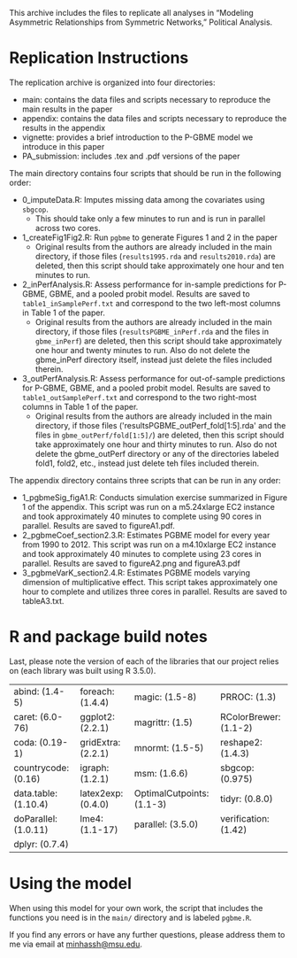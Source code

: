 This archive includes the files to replicate all analyses in “Modeling Asymmetric Relationships from Symmetric Networks,” Political Analysis.

Replication Instructions
===

The replication archive is organized into four directories:

- main: contains the data files and scripts necessary to reproduce the main results in the paper
- appendix: contains the data files and scripts necessary to reproduce the results in the appendix
- vignette: provides a brief introduction to the P-GBME model we introduce in this paper
- PA_submission: includes .tex and .pdf versions of the paper

The main directory contains four scripts that should be run in the following order: 

- 0_imputeData.R: Imputes missing data among the covariates using `sbgcop`.
    + This should take only a few minutes to run and is run in parallel across two cores.
- 1_createFig1Fig2.R: Run `pgbme` to generate Figures 1 and 2 in the paper
    + Original results from the authors are already included in the main directory, if those files (`results1995.rda` and `results2010.rda`) are deleted, then this script should take approximately one hour and ten minutes to run. 
- 2_inPerfAnalysis.R: Assess performance for in-sample predictions for P-GBME, GBME, and a pooled probit model. Results are saved to `table1_inSamplePerf.txt` and correspond to the two left-most columns in Table 1 of the paper.
    + Original results from the authors are already included in the main directory, if those files (`resultsPGBME_inPerf.rda` and the files in `gbme_inPerf`) are deleted, then this script should take approximately one hour and twenty minutes to run. Also do not delete the gbme_inPerf directory itself, instead just delete the files included therein.
- 3_outPerfAnalysis.R: Assess performance for out-of-sample predictions for P-GBME, GBME, and a pooled probit model. Results are saved to `table1_outSamplePerf.txt` and correspond to the two right-most columns in Table 1 of the paper.
    + Original results from the authors are already included in the main directory, if those files ('resultsPGBME_outPerf_fold[1:5].rda' and the files in `gbme_outPerf/fold[1:5]/`) are deleted, then this script should take approximately one hour and thirty minutes to run. Also do not delete the gbme_outPerf directory or any of the directories labeled fold1, fold2, etc., instead just delete teh files included therein.

The appendix directory contains three scripts that can be run in any order:

- 1_pgbmeSig_figA1.R: Conducts simulation exercise summarized in Figure 1 of the appendix. This script was run on a m5.24xlarge EC2 instance and took approximately 40 minutes to complete using 90 cores in parallel. Results are saved to figureA1.pdf.
- 2_pgbmeCoef_section2.3.R: Estimates PGBME model for every year from 1990 to 2012. This script was run on a m4.10xlarge EC2 instance and took approximately 40 minutes to complete using 23 cores in parallel. Results are saved to figureA2.png and figureA3.pdf
- 3_pgbmeVarK_section2.4.R: Estimates PGBME models varying dimension of multiplicative effect. This script takes approximately one hour to complete and utilizes three cores in parallel. Results are saved to tableA3.txt.

R and package build notes
===

Last, please note the version of each of the libraries that our project relies on (each library was built using R 3.5.0). 

|                     |                   |                          |                      |
|:--------------------|:------------------|:-------------------------|:---------------------|
|abind: (1.4-5)       |foreach: (1.4.4)   |magic: (1.5-8)            |PRROC: (1.3)          |
|caret: (6.0-76)      |ggplot2: (2.2.1)   |magrittr: (1.5)           |RColorBrewer: (1.1-2) |
|coda: (0.19-1)       |gridExtra: (2.2.1) |mnormt: (1.5-5)           |reshape2: (1.4.3)     |
|countrycode: (0.16)  |igraph: (1.2.1)    |msm: (1.6.6)              |sbgcop: (0.975)       |
|data.table: (1.10.4) |latex2exp: (0.4.0) |OptimalCutpoints: (1.1-3) |tidyr: (0.8.0)        |
|doParallel: (1.0.11) |lme4: (1.1-17)     |parallel: (3.5.0)         |verification: (1.42)  |
|dplyr: (0.7.4)       |                   |                          |                      |


Using the model
===

When using this model for your own work, the script that includes the functions you need is in the `main/` directory and is labeled `pgbme.R`. 

If you find any errors or have any further questions, please address them to me via email at minhassh@msu.edu.